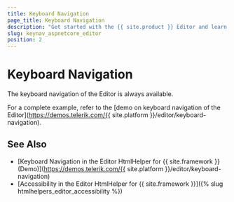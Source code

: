 ```yaml
---
title: Keyboard Navigation
page_title: Keyboard Navigation
description: "Get started with the {{ site.product }} Editor and learn about the accessibility support it provides through its keyboard navigation functionality."
slug: keynav_aspnetcore_editor
position: 2
---
```


# Keyboard Navigation

The keyboard navigation of the Editor is always available.

For a complete example, refer to the [demo on keyboard navigation of the Editor](https://demos.telerik.com/{{ site.platform }}/editor/keyboard-navigation).

## See Also

* [Keyboard Navigation in the Editor HtmlHelper for {{ site.framework }} (Demo)](https://demos.telerik.com/{{ site.platform }}/editor/keyboard-navigation)
* [Accessibility in the Editor HtmlHelper for {{ site.framework }}]({% slug htmlhelpers_editor_accessibility %})
